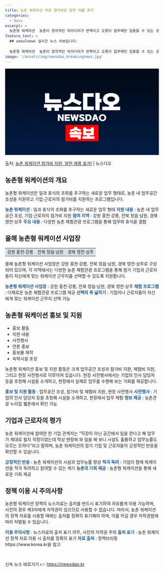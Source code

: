 ```yaml
---
title: 농촌 워케이션 무료 참가비로 알찬 여름 휴가
categories:
  - News
excerpt: >
  농촌형 워케이션  농촌이 창의적인 아이디어가 반짝이고 오롯이 업무에만 집중할 수 있는 곳, 답답한 도심을 벗…
feature_text: >
  ## seoulnews 실시간 뉴스 속보입니다.

  농촌형 워케이션  농촌이 창의적인 아이디어가 반짝이고 오롯이 업무에만 집중할 수 있는 곳, 답답한 도심을 벗…
image: '/assets/img/newsdao_breakingnews.jpg'
---
```


![뉴스다오 속보](/assets/img/newsdao_breakingnews.jpg)

<p>출처: <a href="https://newsdao.kr/4639" rel="dofollow">농촌 워케이션 참가비 지원, 알찬 여름 휴가!</a> | 뉴스다오</p>

<h2 data-ke-size="size26">농촌형 워케이션의 개요</h2>
<p data-ke-size="size16">농촌형 워케이션은 일과 휴식의 조화를 추구하는 새로운 업무 형태로, 농촌 내 업무공간 조성을 지원하고 기업·근로자의 참가비를 지원하는 프로그램입니다.</p>
<b><span style="color: #1a5490;">농촌 워케이션</span></b> : 일과 휴식의 조화를 추구하는 새로운 업무 형태
<b><span style="color: #1a5490;">지원 내용</span></b> : 농촌 내 업무공간 조성, 기업·근로자의 참가비 지원
<b><span style="color: #1a5490;">참여 지역</span></b> : 강원 홍천·강릉, 전북 정읍·남원, 경북 영천·상주
<b><span style="color: #1a5490;">주요 내용</span></b> : 다양한 농촌 체험관광 프로그램을 통해 업무와 휴식을 결합

<h2 data-ke-size="size26">올해 농촌형 워케이션 사업장</h2>
<table>
	<tr>
		<td style="text-align: center; background-color: #21538527;">강원 홍천·강릉</td>
		<td style="text-align: center; background-color: #21538527;">전북 정읍·남원</td>
		<td style="text-align: center; background-color: #21538527;">경북 영천·상주</td>
	</tr>
</table>
<p data-ke-size="size16">올해 농촌형 워케이션 사업장은 강원 홍천·강릉, 전북 정읍·남원, 경북 영천·상주로 구성되어 있으며, 각 지역에서는 다양한 농촌 체험관광 프로그램을 통해 참가 기업과 근로자들이 자신에게 맞는 워케이션 근무지를 선택할 수 있도록 지원합니다.</p>
<b><span style="color: #1a5490;">농촌형 워케이션 사업장</span></b> : 강원 홍천·강릉, 전북 정읍·남원, 경북 영천·상주
<b><span style="color: #1a5490;">체험 프로그램</span></b> : 다채로운 농촌 체험관광 프로그램 제공
<b><span style="color: #1a5490;">선택의 폭 넓히기</span></b> : 기업이나 근로자들이 자신에게 맞는 워케이션 근무지 선택 가능

<h2 data-ke-size="size26">농촌형 워케이션 홍보 및 지원</h2>
<ul>
	<li>홍보 활동</li>
	<li>지원 내용</li>
	<li>사전행사</li>
	<li>언론 홍보</li>
	<li>홍보물 제작</li>
	<li>숙박시설 조성</li>
</ul>
<p data-ke-size="size16">농촌형 워케이션 홍보 및 지원 활동은 크게 업무공간 조성과 참가비 지원, 체험비 지원, 그리고 현장 사전행사로 이루어져 있습니다. 현장 사전행사에서는 기업의 인사 담당자 등을 초청해 시설을 소개하고, 현장에서 실제로 업무를 수행해 보는 기회를 제공합니다.</p>
<b><span style="color: #1a5490;">홍보 및 지원 활동</span></b> : 업무공간 조성, 참가비 및 체험비 지원, 현장 사전행사
<b><span style="color: #1a5490;">사전행사</span></b> : 기업의 인사 담당자 등을 초청해 시설을 소개하고, 현장에서 업무 체험
<b><span style="color: #1a5490;">정보 제공</span></b> : 농촌관광 누리집 웰촌에서 확인 가능

<h2 data-ke-size="size26">기업과 근로자의 평가</h2>
<p data-ke-size="size16">농촌 워케이션에 참여한 한 기업 관계자는 “직장이 아닌 공간에서 일을 한다고 해 업무가 제대로 될지 걱정이었는데 막상 현장에 와 일을 해 보니 시설도 훌륭하고 업무능률도 오르는 듯하다”라고 말하며, 농촌 워케이션의 참가 기업 및 근로자들의 긍정적인 반응을 확인할 수 있습니다.</p>
<b><span style="color: #1a5490;">긍정적인 반응</span></b> : 농촌 워케이션의 시설과 업무능률 향상
<b><span style="color: #1a5490;">적극 독려</span></b> : 기업이 함께 워케이션을 적극 독려하고 참여할 수 있는 계기
<b><span style="color: #1a5490;">농촌의 기회 제공</span></b> : 농촌형 워케이션을 통해 새로운 기회 제공

<h2 data-ke-size="size26">정책 이용 시 주의사항</h2>
<p data-ke-size="size16">농촌형 워케이션 정책의 뉴스자료는 출처를 반드시 표기하여 자유롭게 이용 가능하며, 사진의 경우 제3자에게 저작권이 있으므로 사용할 수 없습니다. 따라서, 농촌 워케이션의 정책 자료를 사용할 때에는 출처를 정확히 표기해야 하며, 이를 어길 경우 저작권법에 따라 처벌될 수 있습니다.</p>
<b><span style="color: #1a5490;">이용 주의사항</span></b> : 뉴스자료의 출처 표기 의무, 사진의 저작권 주의
<b><span style="color: #1a5490;">출처 표기</span></b> : 농촌 워케이션 정책 자료 이용 시 출처를 정확히 표기
<b><span style="color: #1a5490;">자료 출처</span></b> : 정책브리핑 https://www.korea.kr을 참고

<p data-ke-size="size16">&nbsp;</p> 

신속 뉴스 바로가기 👉 <a href="https://newsdao.kr" rel="dofollow">https://newsdao.kr</a>


